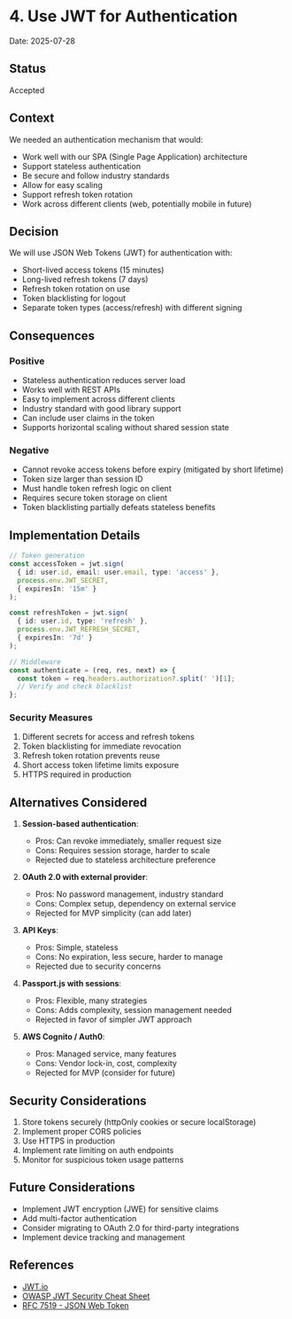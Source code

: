 # 4. Use JWT for Authentication

Date: 2025-07-28

## Status

Accepted

## Context

We needed an authentication mechanism that would:
- Work well with our SPA (Single Page Application) architecture
- Support stateless authentication
- Be secure and follow industry standards
- Allow for easy scaling
- Support refresh token rotation
- Work across different clients (web, potentially mobile in future)

## Decision

We will use JSON Web Tokens (JWT) for authentication with:
- Short-lived access tokens (15 minutes)
- Long-lived refresh tokens (7 days)
- Refresh token rotation on use
- Token blacklisting for logout
- Separate token types (access/refresh) with different signing

## Consequences

### Positive
- Stateless authentication reduces server load
- Works well with REST APIs
- Easy to implement across different clients
- Industry standard with good library support
- Can include user claims in the token
- Supports horizontal scaling without shared session state

### Negative
- Cannot revoke access tokens before expiry (mitigated by short lifetime)
- Token size larger than session ID
- Must handle token refresh logic on client
- Requires secure token storage on client
- Token blacklisting partially defeats stateless benefits

## Implementation Details

```typescript
// Token generation
const accessToken = jwt.sign(
  { id: user.id, email: user.email, type: 'access' },
  process.env.JWT_SECRET,
  { expiresIn: '15m' }
);

const refreshToken = jwt.sign(
  { id: user.id, type: 'refresh' },
  process.env.JWT_REFRESH_SECRET,
  { expiresIn: '7d' }
);

// Middleware
const authenticate = (req, res, next) => {
  const token = req.headers.authorization?.split(' ')[1];
  // Verify and check blacklist
};
```

### Security Measures
1. Different secrets for access and refresh tokens
2. Token blacklisting for immediate revocation
3. Refresh token rotation prevents reuse
4. Short access token lifetime limits exposure
5. HTTPS required in production

## Alternatives Considered

1. **Session-based authentication**:
   - Pros: Can revoke immediately, smaller request size
   - Cons: Requires session storage, harder to scale
   - Rejected due to stateless architecture preference

2. **OAuth 2.0 with external provider**:
   - Pros: No password management, industry standard
   - Cons: Complex setup, dependency on external service
   - Rejected for MVP simplicity (can add later)

3. **API Keys**:
   - Pros: Simple, stateless
   - Cons: No expiration, less secure, harder to manage
   - Rejected due to security concerns

4. **Passport.js with sessions**:
   - Pros: Flexible, many strategies
   - Cons: Adds complexity, session management needed
   - Rejected in favor of simpler JWT approach

5. **AWS Cognito / Auth0**:
   - Pros: Managed service, many features
   - Cons: Vendor lock-in, cost, complexity
   - Rejected for MVP (consider for future)

## Security Considerations

1. Store tokens securely (httpOnly cookies or secure localStorage)
2. Implement proper CORS policies
3. Use HTTPS in production
4. Implement rate limiting on auth endpoints
5. Monitor for suspicious token usage patterns

## Future Considerations

- Implement JWT encryption (JWE) for sensitive claims
- Add multi-factor authentication
- Consider migrating to OAuth 2.0 for third-party integrations
- Implement device tracking and management

## References

- [JWT.io](https://jwt.io/)
- [OWASP JWT Security Cheat Sheet](https://cheatsheetseries.owasp.org/cheatsheets/JSON_Web_Token_for_Java_Cheat_Sheet.html)
- [RFC 7519 - JSON Web Token](https://tools.ietf.org/html/rfc7519)